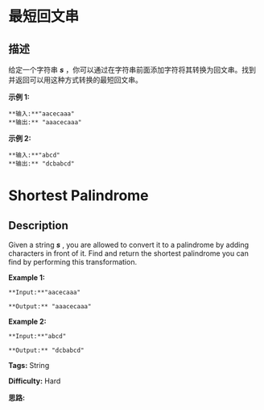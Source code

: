 # 最短回文串

## 描述

给定一个字符串 _**s**_ ，你可以通过在字符串前面添加字符将其转换为回文串。找到并返回可以用这种方式转换的最短回文串。

**示例  1:**

    
    
    **输入:**"aacecaaa"
    **输出:** "aaacecaaa"
    

**示例 2:**

    
    
    **输入:**"abcd"
    **输出:** "dcbabcd"



# Shortest Palindrome

## Description



Given a string _**s**_ , you are allowed to convert it to a palindrome by adding characters in front of it. Find and return the shortest palindrome you can find by performing this transformation.

**Example 1:**

    
    
    **Input:**"aacecaaa"
    **Output:** "aaacecaaa"
    

**Example 2:**

    
    
    **Input:**"abcd"
    **Output:** "dcbabcd"


**Tags:** String

**Difficulty:** Hard

**思路:**
